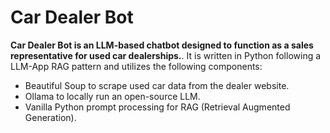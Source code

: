 # Car Dealer Bot

**Car Dealer Bot is an LLM-based chatbot designed to function as a sales representative for used car dealerships.**. It is written in Python following a LLM-App RAG pattern and utilizes the following components: 
- Beautiful Soup to scrape used car data from the dealer website. 
- Ollama to locally run an open-source LLM. 
- Vanilla Python prompt processing for RAG (Retrieval Augmented Generation).

